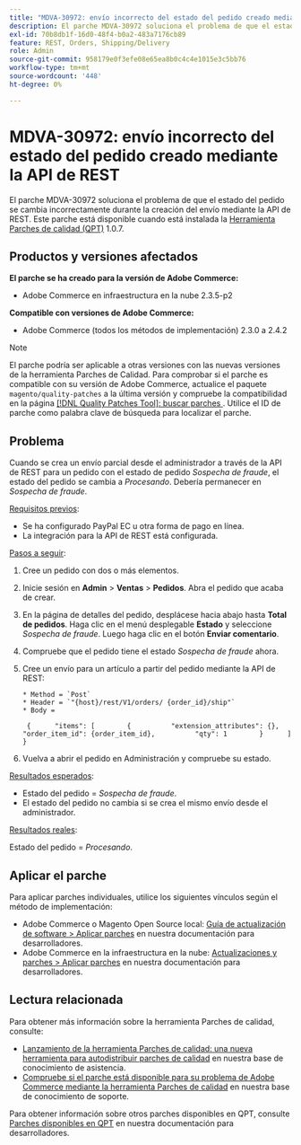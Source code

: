 ```yaml
---
title: "MDVA-30972: envío incorrecto del estado del pedido creado mediante la API de REST"
description: El parche MDVA-30972 soluciona el problema de que el estado del pedido se cambia incorrectamente durante la creación del envío mediante la API de REST. Este parche está disponible cuando está instalada la [Quality Patches Tool (QPT)](/help/announcements/adobe-commerce-announcements/magento-quality-patches-released-new-tool-to-self-serve-quality-patches.md) 1.0.7.
exl-id: 70b8db1f-16d0-48f4-b0a2-483a7176cb89
feature: REST, Orders, Shipping/Delivery
role: Admin
source-git-commit: 958179e0f3efe08e65ea8b0c4c4e1015e3c5bb76
workflow-type: tm+mt
source-wordcount: '448'
ht-degree: 0%

---
```


# MDVA-30972: envío incorrecto del estado del pedido creado mediante la API de REST

El parche MDVA-30972 soluciona el problema de que el estado del pedido se cambia incorrectamente durante la creación del envío mediante la API de REST. Este parche está disponible cuando está instalada la [Herramienta Parches de calidad (QPT)](/help/announcements/adobe-commerce-announcements/magento-quality-patches-released-new-tool-to-self-serve-quality-patches.md) 1.0.7.

## Productos y versiones afectados

**El parche se ha creado para la versión de Adobe Commerce:**

* Adobe Commerce en infraestructura en la nube 2.3.5-p2

**Compatible con versiones de Adobe Commerce:**

* Adobe Commerce (todos los métodos de implementación) 2.3.0 a 2.4.2

>[!NOTE]
>
>El parche podría ser aplicable a otras versiones con las nuevas versiones de la herramienta Parches de Calidad. Para comprobar si el parche es compatible con su versión de Adobe Commerce, actualice el paquete `magento/quality-patches` a la última versión y compruebe la compatibilidad en la página [[!DNL Quality Patches Tool]: buscar parches ](https://devdocs.magento.com/quality-patches/tool.html#patch-grid). Utilice el ID de parche como palabra clave de búsqueda para localizar el parche.

## Problema

Cuando se crea un envío parcial desde el administrador a través de la API de REST para un pedido con el estado de pedido *Sospecha de fraude*, el estado del pedido se cambia a *Procesando*. Debería permanecer en *Sospecha de fraude*.

<u>Requisitos previos</u>:

* Se ha configurado PayPal EC u otra forma de pago en línea.
* La integración para la API de REST está configurada.

<u>Pasos a seguir</u>:

1. Cree un pedido con dos o más elementos.
1. Inicie sesión en **Admin** > **Ventas** > **Pedidos**. Abra el pedido que acaba de crear.
1. En la página de detalles del pedido, desplácese hacia abajo hasta **Total de pedidos**. Haga clic en el menú desplegable **Estado** y seleccione *Sospecha de fraude*. Luego haga clic en el botón **Enviar comentario**.
1. Compruebe que el pedido tiene el estado *Sospecha de fraude* ahora.
1. Cree un envío para un artículo a partir del pedido mediante la API de REST:

   ```
   * Method = `Post`
   * Header = `"{host}/rest/V1/orders/ {order_id}/ship"`
   * Body =
   ```

   ```
    {      "items": [        {          "extension_attributes": {},          "order_item_id": {order_item_id},          "qty": 1        }      ]    }
   ```

1. Vuelva a abrir el pedido en Administración y compruebe su estado.

<u>Resultados esperados</u>:

* Estado del pedido = *Sospecha de fraude*.
* El estado del pedido no cambia si se crea el mismo envío desde el administrador.

<u>Resultados reales</u>:

Estado del pedido = *Procesando*.

## Aplicar el parche

Para aplicar parches individuales, utilice los siguientes vínculos según el método de implementación:

* Adobe Commerce o Magento Open Source local: [Guía de actualización de software > Aplicar parches](https://devdocs.magento.com/guides/v2.4/comp-mgr/patching/mqp.html) en nuestra documentación para desarrolladores.
* Adobe Commerce en la infraestructura en la nube: [Actualizaciones y parches > Aplicar parches](https://devdocs.magento.com/cloud/project/project-patch.html) en nuestra documentación para desarrolladores.

## Lectura relacionada

Para obtener más información sobre la herramienta Parches de calidad, consulte:

* [Lanzamiento de la herramienta Parches de calidad: una nueva herramienta para autodistribuir parches de calidad](/help/announcements/adobe-commerce-announcements/magento-quality-patches-released-new-tool-to-self-serve-quality-patches.md) en nuestra base de conocimiento de asistencia.
* [Compruebe si el parche está disponible para su problema de Adobe Commerce mediante la herramienta Parches de calidad](/help/support-tools/patches-available-in-qpt-tool/check-patch-for-magento-issue-with-magento-quality-patches.md) en nuestra base de conocimiento de soporte.

Para obtener información sobre otros parches disponibles en QPT, consulte [Parches disponibles en QPT](https://devdocs.magento.com/quality-patches/tool.html#patch-grid) en nuestra documentación para desarrolladores.
